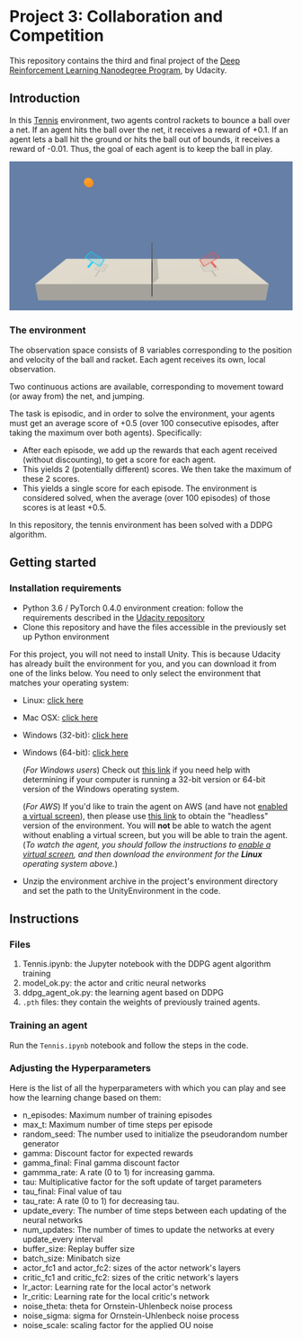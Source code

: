 # Project 3: Collaboration and Competition 

This repository contains the third and final project of the [Deep Reinforcement Learning Nanodegree Program](https://www.udacity.com/course/deep-reinforcement-learning-nanodegree--nd893), by Udacity.

## Introduction

In this [Tennis](https://github.com/Unity-Technologies/ml-agents/blob/master/docs/Learning-Environment-Examples.md#tennis) environment, two agents control rackets to bounce a ball over a net. If an agent hits the ball over the net, it receives a reward of +0.1. If an agent lets a ball hit the ground or hits the ball out of bounds, it receives a reward of -0.01. Thus, the goal of each agent is to keep the ball in play.

![Training an agent to maintain its position at the target location for as many time steps as possible.](tennis.png)

### The environment

The observation space consists of 8 variables corresponding to the position and velocity of the ball and racket. 
Each agent receives its own, local observation. 

Two continuous actions are available, corresponding to movement toward (or away from) the net, and jumping.

The task is episodic, and in order to solve the environment, your agents must get an average score of +0.5 (over 100 consecutive episodes, 
after taking the maximum over both agents). Specifically:

- After each episode, we add up the rewards that each agent received (without discounting), to get a score for each agent. 
- This yields 2 (potentially different) scores. We then take the maximum of these 2 scores. 
- This yields a single score for each episode. The environment is considered solved, when the average (over 100 episodes) of those scores is at least +0.5.

In this repository, the tennis environment has been solved with a DDPG algorithm.

## Getting started

### Installation requirements

- Python 3.6 / PyTorch 0.4.0 environment creation: follow the requirements described in the [Udacity repository](https://github.com/udacity/deep-reinforcement-learning#dependencies)
- Clone this repository and have the files accessible in the previously set up Python environment

For this project, you will not need to install Unity. This is because Udacity has already built the environment for you, and you can download it from one of the links below. You need to only select the environment that matches your operating system:

- Linux: [click here](https://s3-us-west-1.amazonaws.com/udacity-drlnd/P3/Tennis/Tennis_Linux.zip)
- Mac OSX: [click here](https://s3-us-west-1.amazonaws.com/udacity-drlnd/P3/Tennis/Tennis.app.zip)
- Windows (32-bit): [click here](https://s3-us-west-1.amazonaws.com/udacity-drlnd/P3/Tennis/Tennis_Windows_x86.zip)
- Windows (64-bit): [click here](https://s3-us-west-1.amazonaws.com/udacity-drlnd/P3/Tennis/Tennis_Windows_x86_64.zip)


    
    (_For Windows users_) Check out [this link](https://support.microsoft.com/en-us/help/827218/how-to-determine-whether-a-computer-is-running-a-32-bit-version-or-64) if you need help with determining if your computer is running a 32-bit version or 64-bit version of the Windows operating system.

    (_For AWS_) If you'd like to train the agent on AWS (and have not [enabled a virtual screen](https://github.com/Unity-Technologies/ml-agents/blob/master/docs/Training-on-Amazon-Web-Service.md)), then please use [this link](https://s3-us-west-1.amazonaws.com/udacity-drlnd/P3/Tennis/Tennis_Linux_NoVis.zip) to obtain the "headless" version of the environment.  You will **not** be able to watch the agent without enabling a virtual screen, but you will be able to train the agent.  (_To watch the agent, you should follow the instructions to [enable a virtual screen](https://github.com/Unity-Technologies/ml-agents/blob/master/docs/Training-on-Amazon-Web-Service.md), and then download the environment for the **Linux** operating system above._)

- Unzip the environment archive in the project's environment directory and set the path to the UnityEnvironment in the code.

## Instructions

### Files

1. Tennis.ipynb: the Jupyter notebook with the DDPG agent algorithm training
2. model_ok.py: the actor and critic neural networks
3. ddpg_agent_ok.py: the learning agent based on DDPG
4. `.pth` files: they contain the weights of previously trained agents.

### Training an agent
    
Run the `Tennis.ipynb` notebook and follow the steps in the code.

### Adjusting the Hyperparameters
Here is the list of all the hyperparameters with which you can play and see how the learning change based on them:

* n_episodes: Maximum number of training episodes
* max_t: Maximum number of time steps per episode
* random_seed: The number used to initialize the pseudorandom number generator
* gamma: Discount factor for expected rewards
* gamma_final: Final gamma discount factor
* gammma_rate: A rate (0 to 1) for increasing gamma.
* tau: Multiplicative factor for the soft update of target parameters
* tau_final: Final value of tau
* tau_rate: A rate (0 to 1) for decreasing tau.
* update_every: The number of time steps between each updating of the neural networks
* num_updates: The number of times to update the networks at every update_every interval
* buffer_size: Replay buffer size
* batch_size: Minibatch size
* actor_fc1 and actor_fc2: sizes of the actor network's layers
* critic_fc1 and critic_fc2: sizes of the critic network's layers 
* lr_actor: Learning rate for the local actor's network
* lr_critic: Learning rate for the local critic's network
* noise_theta: theta for Ornstein-Uhlenbeck noise process
* noise_sigma: sigma for Ornstein-Uhlenbeck noise process
* noise_scale: scaling factor for the applied OU noise
  
